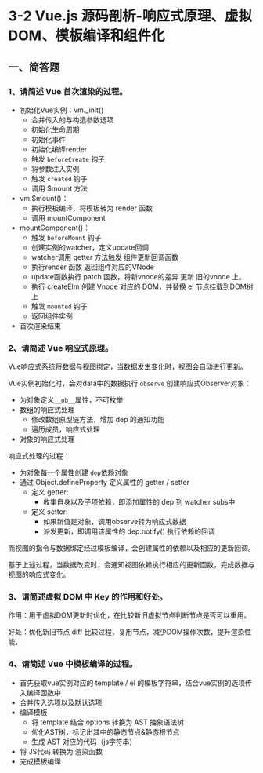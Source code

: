 
# 3-2 Vue.js 源码剖析-响应式原理、虚拟 DOM、模板编译和组件化

## 一、简答题

### 1、请简述 Vue 首次渲染的过程。

- 初始化Vue实例：vm._init()
  - 合并传入的与构造参数选项
  - 初始化生命周期
  - 初始化事件
  - 初始化编译render
  - 触发 `beforeCreate` 钩子
  - 将参数注入实例
  - 触发 `created` 钩子
  - 调用 $mount 方法
- vm.$mount()：
  - 执行模板编译，将模板转为 render 函数
  - 调用 mountComponent
- mountComponent()：
  - 触发 `beforeMount` 钩子
  - 创建实例的watcher，定义update回调
  - watcher调用 getter 方法触发 组件更新回调函数
  - 执行render 函数 返回组件对应的VNode
  - update函数执行 patch 函数，将新vnode的差异 更新 旧的vnode 上。
  - 执行 createElm 创建 Vnode 对应的 DOM，并替换 el 节点挂载到DOM树上
  - 触发 `mounted` 钩子
  - 返回组件实例
- 首次渲染结束

### 2、请简述 Vue 响应式原理。

Vue响应式系统将数据与视图绑定，当数据发生变化时，视图会自动进行更新。

Vue实例初始化时，会对data中的数据执行 `observe` 创建响应式Observer对象：

- 为对象定义`__ob__`属性，不可枚举
- 数组的响应式处理
  - 修改数组原型链方法，增加 dep 的通知功能
  - 遍历成员，响应式处理
- 对象的响应式处理

响应式处理的过程：

- 为对象每一个属性创建 `dep`依赖对象
- 通过 Object.defineProperty 定义属性的 getter / setter
  - 定义 getter: 
    - 收集自身以及子项依赖，即添加属性的 dep 到 watcher  subs中 
  - 定义 setter: 
    - 如果新值是对象，调用observe转为响应式数据
    - 派发更新，即调用该属性的 dep.notify() 执行依赖的回调

而视图的指令与数据绑定经过模板编译，会创建属性的依赖以及相应的更新回调。

基于上述过程，当数据改变时，会通知视图依赖执行相应的更新函数，完成数据与视图的响应式变化。

### 3、请简述虚拟 DOM 中 Key 的作用和好处。

作用：用于虚拟DOM更新时优化，在比较新旧虚拟节点判断节点是否可以重用。

好处：优化新旧节点 diff 比较过程，复用节点，减少DOM操作次数，提升渲染性能。

### 4、请简述 Vue 中模板编译的过程。

- 首先获取vue实例对应的 template / el 的模板字符串，结合vue实例的选项传入编译函数中
- 合并传入选项以及默认选项
- 编译模板
  - 将 template 结合 options 转换为 AST 抽象语法树
  - 优化AST树，标记出其中的静态节点&静态根节点
  - 生成 AST 对应的代码（js字符串）
- 将 JS代码 转换为 渲染函数
- 完成模板编译